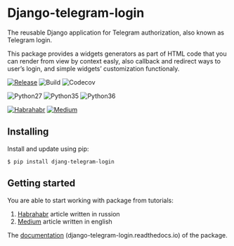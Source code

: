 # Django-telegram-login

The reusable Django application for Telegram authorization, also known as Telegram login.

This package provides a widgets generators as part of HTML code that you can render from view by context easly, also callback and redirect ways to user’s login, and simple widgets’ customization functionaly.

[![Release](https://img.shields.io/github/release/dmytrostriletskyi/django-telegram-login.svg)](https://github.com/dmytrostriletskyi/django-telegram-login/releases)
![Build](https://api.travis-ci.org/dmytrostriletskyi/django-telegram-login.svg?branch=develop)
![Codecov](https://img.shields.io/codecov/c/github/dmytrostriletskyi/django-telegram-login/develop.svg)

![Python27](https://img.shields.io/badge/Python-2.7-brightgreen.svg)
![Python35](https://img.shields.io/badge/Python-3.5-brightgreen.svg)
![Python36](https://img.shields.io/badge/Python-3.6-brightgreen.svg)

[![Habrahabr](https://img.shields.io/badge/Post-Habrahabr-brightgreen.svg)](https://habrahabr.ru/post/348952/)
[![Medium](https://img.shields.io/badge/Post-Medium-brightgreen.svg)](https://medium.com/@dmytrostriletskyi/the-telegram-login-for-your-website-on-django-3661f8ac7a2e)

## Installing 

Install and update using pip:

```
$ pip install djang-telegram-login
```

## Getting started

You are able to start working with package from tutorials:

1. [Habrahabr](https://habrahabr.ru/post/348952) article written in russion
2. [Medium](https://medium.com/@dmytrostriletskyi/the-telegram-login-for-your-website-on-django-3661f8ac7a2e) article written in english

The [documentation](http://django-telegram-login.readthedocs.io/) (django-telegram-login.readthedocs.io) of the package.
